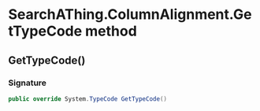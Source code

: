 # SearchAThing.ColumnAlignment.GetTypeCode method
## GetTypeCode()
### Signature
```csharp
public override System.TypeCode GetTypeCode()
```
